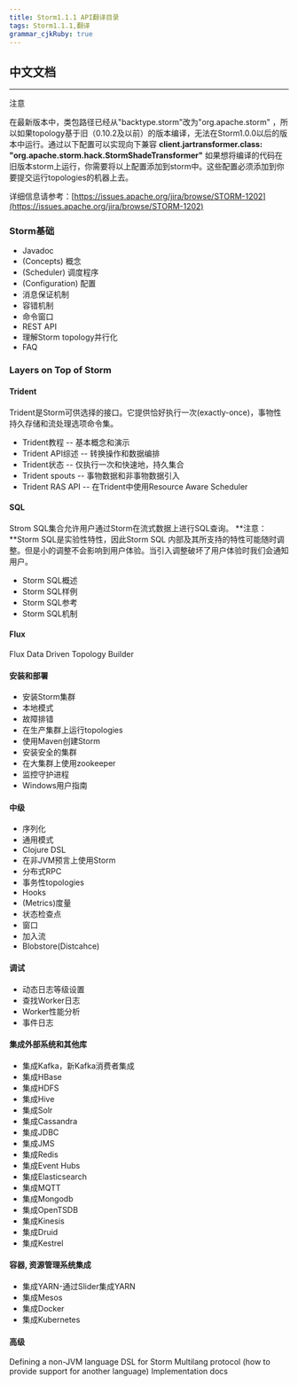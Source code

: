 ```yaml
---
title: Storm1.1.1 API翻译目录
tags: Storm1.1.1,翻译
grammar_cjkRuby: true
---
```


## 中文文档

----------
注意

在最新版本中，类包路径已经从"backtype.storm"改为"org.apache.storm" ，所以如果topology基于旧（0.10.2及以前）的版本编译，无法在Storm1.0.0以后的版本中运行。通过以下配置可以实现向下兼容
**client.jartransformer.class: "org.apache.storm.hack.StormShadeTransformer"**
如果想将编译的代码在旧版本storm上运行，你需要将以上配置添加到storm中。这些配置必须添加到你要提交运行topologies的机器上去。

详细信息请参考：[https://issues.apache.org/jira/browse/STORM-1202](https://issues.apache.org/jira/browse/STORM-1202)

### Storm基础
* Javadoc
* (Concepts) 概念
* (Scheduler) 调度程序
* (Configuration) 配置 
* 消息保证机制
* 容错机制
* 命令窗口
* REST API
* 理解Storm topology并行化
* FAQ
### Layers on Top of Storm
#### Trident
Trident是Storm可供选择的接口。它提供恰好执行一次(exactly-once)，事物性持久存储和流处理选项命令集。
* Trident教程 -- 基本概念和演示
* Trident API综述 -- 转换操作和数据编排
* Trident状态 -- 仅执行一次和快速地，持久集合
* Trident spouts -- 事物数据和非事物数据引入
* Trident RAS API -- 在Trident中使用Resource Aware Scheduler
#### SQL
Strom SQL集合允许用户通过Storm在流式数据上进行SQL查询。
**注意：**Storm SQL是实验性特性，因此Storm SQL 内部及其所支持的特性可能随时调整。但是小的调整不会影响到用户体验。当引入调整破坏了用户体验时我们会通知用户。
* Storm SQL概述
* Storm SQL样例
* Storm SQL参考
* Storm SQL机制

#### Flux
Flux Data Driven Topology Builder

#### 安装和部署
* 安装Storm集群
* 本地模式
* 故障排错
* 在生产集群上运行topologies
* 使用Maven创建Storm
* 安装安全的集群
* 在大集群上使用zookeeper
* 监控守护进程
* Windows用户指南
#### 中级
* 序列化
* 通用模式
* Clojure DSL
* 在非JVM预言上使用Storm
* 分布式RPC
* 事务性topologies
* Hooks
* (Metrics)度量
* 状态检查点
* 窗口
* 加入流
* Blobstore(Distcahce)

#### 调试
* 动态日志等级设置
* 查找Worker日志
* Worker性能分析
* 事件日志
#### 集成外部系统和其他库
* 集成Kafka，新Kafka消费者集成
* 集成HBase
* 集成HDFS
* 集成Hive
* 集成Solr
* 集成Cassandra
* 集成JDBC
* 集成JMS
* 集成Redis
* 集成Event Hubs
* 集成Elasticsearch
* 集成MQTT
* 集成Mongodb
* 集成OpenTSDB
* 集成Kinesis
* 集成Druid
* 集成Kestrel
#### 容器, 资源管理系统集成
* 集成YARN-通过Slider集成YARN
* 集成Mesos
* 集成Docker
* 集成Kubernetes
#### 高级
Defining a non-JVM language DSL for Storm
Multilang protocol (how to provide support for another language)
Implementation docs